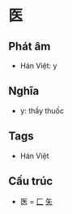 # 医

## Phát âm
* Hán Việt: y

## Nghĩa
* y: thầy thuốc

## Tags
* Hán Việt

## Cấu trúc
* 医 = [匚](匚.md) [矢](矢.md)

<script>window.HANZI_FIELD='医';</script>